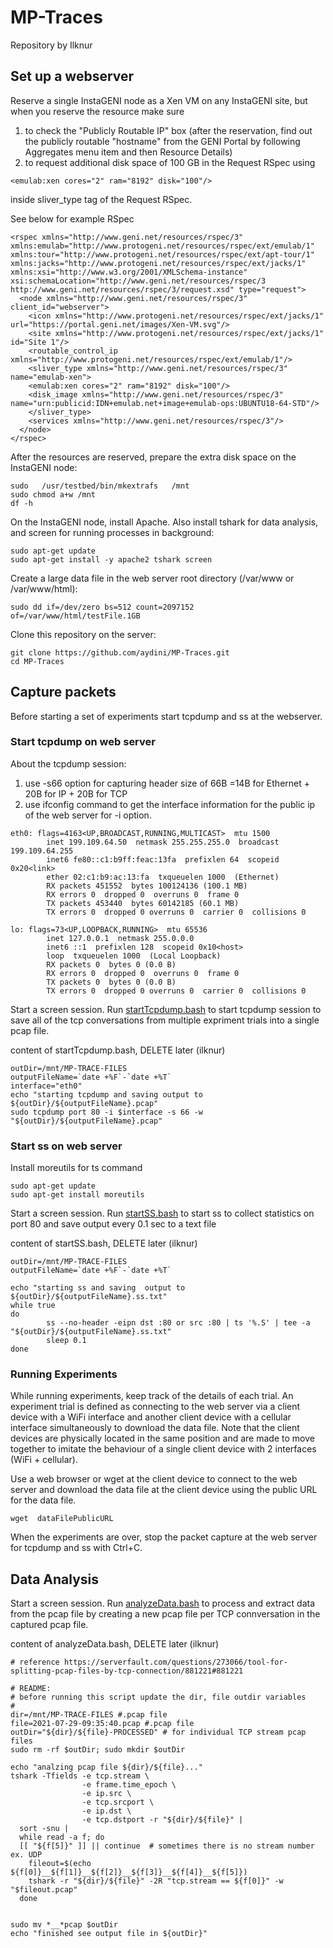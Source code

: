 # MP-Traces

Repository by Ilknur

## Set up a webserver

Reserve a single InstaGENI node as a Xen VM on any InstaGENI site, but when you reserve the resource make sure 
1) to check the "Publicly Routable IP" box (after the reservation, find out the publicly routable "hostname" from the GENI Portal by following Aggregates menu item  and then Resource Details)
2) to request additional disk space of 100 GB in the Request RSpec using 
```
<emulab:xen cores="2" ram="8192" disk="100"/>
```
inside sliver_type tag of the Request RSpec. 

See below for example RSpec
```
<rspec xmlns="http://www.geni.net/resources/rspec/3" xmlns:emulab="http://www.protogeni.net/resources/rspec/ext/emulab/1" xmlns:tour="http://www.protogeni.net/resources/rspec/ext/apt-tour/1" xmlns:jacks="http://www.protogeni.net/resources/rspec/ext/jacks/1" xmlns:xsi="http://www.w3.org/2001/XMLSchema-instance" xsi:schemaLocation="http://www.geni.net/resources/rspec/3    http://www.geni.net/resources/rspec/3/request.xsd" type="request">
  <node xmlns="http://www.geni.net/resources/rspec/3" client_id="webserver">
    <icon xmlns="http://www.protogeni.net/resources/rspec/ext/jacks/1" url="https://portal.geni.net/images/Xen-VM.svg"/>
    <site xmlns="http://www.protogeni.net/resources/rspec/ext/jacks/1" id="Site 1"/>
    <routable_control_ip xmlns="http://www.protogeni.net/resources/rspec/ext/emulab/1"/>
    <sliver_type xmlns="http://www.geni.net/resources/rspec/3" name="emulab-xen">
    <emulab:xen cores="2" ram="8192" disk="100"/>
    <disk_image xmlns="http://www.geni.net/resources/rspec/3" name="urn:publicid:IDN+emulab.net+image+emulab-ops:UBUNTU18-64-STD"/>
    </sliver_type>
    <services xmlns="http://www.geni.net/resources/rspec/3"/>
  </node>
</rspec>
```

After the resources are reserved, prepare the extra disk space on the InstaGENI node:
```
sudo   /usr/testbed/bin/mkextrafs   /mnt
sudo chmod a+w /mnt
df -h
```

On the InstaGENI node, install Apache. Also install tshark for data analysis, and screen for running processes in background:

```
sudo apt-get update
sudo apt-get install -y apache2 tshark screen
```

Create a large data file in the web server root directory (/var/www or /var/www/html):

```
sudo dd if=/dev/zero bs=512 count=2097152 of=/var/www/html/testFile.1GB
```

Clone this repository on the server:

```
git clone https://github.com/aydini/MP-Traces.git
cd MP-Traces
```

## Capture packets

Before starting a set of experiments start tcpdump and ss at the webserver.

### Start tcpdump on web server
About the tcpdump session:
1) use -s66 option for capturing header size of 66B =14B for Ethernet + 20B for IP + 20B for TCP
2) use ifconfig command to get the interface information for the public ip of the web server for -i option. 
```
eth0: flags=4163<UP,BROADCAST,RUNNING,MULTICAST>  mtu 1500
        inet 199.109.64.50  netmask 255.255.255.0  broadcast 199.109.64.255
        inet6 fe80::c1:b9ff:feac:13fa  prefixlen 64  scopeid 0x20<link>
        ether 02:c1:b9:ac:13:fa  txqueuelen 1000  (Ethernet)
        RX packets 451552  bytes 100124136 (100.1 MB)
        RX errors 0  dropped 0  overruns 0  frame 0
        TX packets 453440  bytes 60142185 (60.1 MB)
        TX errors 0  dropped 0 overruns 0  carrier 0  collisions 0

lo: flags=73<UP,LOOPBACK,RUNNING>  mtu 65536
        inet 127.0.0.1  netmask 255.0.0.0
        inet6 ::1  prefixlen 128  scopeid 0x10<host>
        loop  txqueuelen 1000  (Local Loopback)
        RX packets 0  bytes 0 (0.0 B)
        RX errors 0  dropped 0  overruns 0  frame 0
        TX packets 0  bytes 0 (0.0 B)
        TX errors 0  dropped 0 overruns 0  carrier 0  collisions 0
```
Start a screen session. Run [startTcpdump.bash](startTcpdump.bash) to start tcpdump session to save all of the tcp conversations from multiple expriment trials into a single pcap file.

content of startTcpdump.bash, DELETE later (ilknur)
```
outDir=/mnt/MP-TRACE-FILES
outputFileName=`date +%F`-`date +%T`
interface="eth0"
echo "starting tcpdump and saving output to ${outDir}/${outputFileName}.pcap"
sudo tcpdump port 80 -i $interface -s 66 -w "${outDir}/${outputFileName}.pcap"
```

### Start ss on web server

Install moreutils for ts command

```
sudo apt-get update
sudo apt-get install moreutils
```

Start a screen session.  Run [startSS.bash](startSS.bash) to start ss to collect statistics on port 80 and save output every 0.1 sec to a text file 

content of startSS.bash, DELETE later (ilknur)
```
outDir=/mnt/MP-TRACE-FILES
outputFileName=`date +%F`-`date +%T`

echo "starting ss and saving  output to ${outDir}/${outputFileName}.ss.txt"
while true
do
        ss --no-header -eipn dst :80 or src :80 | ts '%.S' | tee -a "${outDir}/${outputFileName}.ss.txt"
        sleep 0.1
done
```

### Running Experiments
While running experiments, keep track of the details of each trial. An experiment trial is defined as connecting to the web server via a client device with a WiFi interface and another client device with a cellular interface simultaneously to download the data file. Note that the client devices are physically located in the same position and are made to move together to imitate the behaviour of a single client device with 2 interfaces (WiFi + cellular). 

Use a web browser or wget at the client device to connect to the web server and download the data file at the client device using the public URL for the data file.

```
wget  dataFilePublicURL
```  
 
When the experiments are over, stop the packet capture at the web server for tcpdump and ss with Ctrl+C.

## Data Analysis
Start a screen session.  Run [analyzeData.bash](analyzeData.bash) to process and extract data from the pcap file by creating a new pcap file per TCP connversation in the captured pcap file.

content of analyzeData.bash, DELETE later (ilknur)
```
# reference https://serverfault.com/questions/273066/tool-for-splitting-pcap-files-by-tcp-connection/881221#881221

# README:
# before running this script update the dir, file outdir variables
#
dir=/mnt/MP-TRACE-FILES #.pcap file
file=2021-07-29-09:35:40.pcap #.pcap file
outDir="${dir}/${file}-PROCESSED" # for individual TCP stream pcap files
sudo rm -rf $outDir; sudo mkdir $outDir

echo "analzing pcap file ${dir}/${file}..."
tshark -Tfields -e tcp.stream \
                -e frame.time_epoch \
                -e ip.src \
                -e tcp.srcport \
                -e ip.dst \
                -e tcp.dstport -r "${dir}/${file}" |
  sort -snu |
  while read -a f; do
  [[ "${f[5]}" ]] || continue  # sometimes there is no stream number ex. UDP
    fileout=$(echo ${f[0]}__${f[1]}__${f[2]}__${f[3]}__${f[4]}__${f[5]})
    tshark -r "${dir}/${file}" -2R "tcp.stream == ${f[0]}" -w "$fileout.pcap"
  done


sudo mv *__*pcap $outDir
echo "finished see output file in ${outDir}"
```
